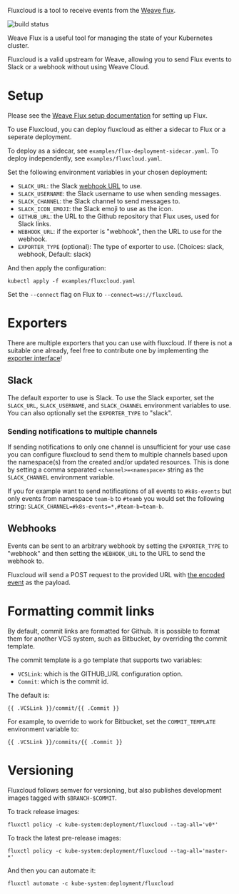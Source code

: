 Fluxcloud is a tool to receive events from the [Weave flux](https://github.com/weaveworks/flux).

![build status](https://ci.codesink.net/api/badges/justinbarrick/fluxcloud/status.svg)

Weave Flux is a useful tool for managing the state of your Kubernetes cluster.

Fluxcloud is a valid upstream for Weave, allowing you to send Flux events to Slack or a
webhook without using Weave Cloud.

# Setup

Please see the [Weave Flux setup documentation](https://github.com/weaveworks/flux/blob/master/site/standalone/installing.md) for setting up Flux.

To use Fluxcloud, you can deploy fluxcloud as either a sidecar to Flux or a seperate deployment.

To deploy as a sidecar, see `examples/flux-deployment-sidecar.yaml`.
To deploy independently, see `examples/fluxcloud.yaml`.

Set the following environment variables in your chosen deployment:

* `SLACK_URL`: the Slack [webhook URL](https://api.slack.com/incoming-webhooks) to use.
* `SLACK_USERNAME`: the Slack username to use when sending messages.
* `SLACK_CHANNEL`: the Slack channel to send messages to.
* `SLACK_ICON_EMOJI`: the Slack emoji to use as the icon.
* `GITHUB_URL`: the URL to the Github repository that Flux uses, used for Slack links.
* `WEBHOOK_URL`: if the exporter is "webhook", then the URL to use for the webhook.
* `EXPORTER_TYPE` (optional): The type of exporter to use. (Choices: slack, webhook, Default: slack)

And then apply the configuration:

```
kubectl apply -f examples/fluxcloud.yaml
```

Set the `--connect` flag on Flux to `--connect=ws://fluxcloud`.

# Exporters

There are multiple exporters that you can use with fluxcloud. If there is not a suitable
one already, feel free to contribute one by implementing the [exporter interface](https://github.com/justinbarrick/fluxcloud/blob/master/pkg/exporters/exporter.go)!

## Slack

The default exporter to use is Slack. To use the Slack exporter, set the `SLACK_URL`,
`SLACK_USERNAME`, and `SLACK_CHANNEL` environment variables to
use. You can also optionally set the `EXPORTER_TYPE` to "slack".

### Sending notifications to multiple channels

If sending notifications to only one channel is unsufficient for your use case you can
configure fluxcloud to send them to multiple channels based upon the namespace(s) from
the created and/or updated resources. This is done by setting a comma separated
`<channel>=<namespace>` string as the `SLACK_CHANNEL` environment variable.

If you for example want to send notifications of all events to `#k8s-events` but only
events from namespace `team-b` to `#teamb` you would set the following string:
`SLACK_CHANNEL=#k8s-events=*,#team-b=team-b`.

## Webhooks

Events can be sent to an arbitrary webhook by setting the `EXPORTER_TYPE` to "webhook" and
then setting the `WEBHOOK_URL` to the URL to send the webhook to.

Fluxcloud will send a POST request to the provided URL with [the encoded event](https://github.com/justinbarrick/fluxcloud/blob/master/pkg/msg/msg.go) as the payload.

# Formatting commit links

By default, commit links are formatted for Github. It is possible to format them
for another VCS system, such as Bitbucket, by overriding the commit template.

The commit template is a go template that supports two variables:

* `VCSLink`: which is the GITHUB_URL configuration option.
* `Commit`: which is the commit id.

The default is:

```
{{ .VCSLink }}/commit/{{ .Commit }}
```

For example, to override to work for Bitbucket, set the `COMMIT_TEMPLATE` environment
variable to:

```
{{ .VCSLink }}/commits/{{ .Commit }}
```

# Versioning

Fluxcloud follows semver for versioning, but also publishes development images tagged
with `$BRANCH-$COMMIT`.

To track release images:

```
fluxctl policy -c kube-system:deployment/fluxcloud --tag-all='v0*'
```

To track the latest pre-release images:

```
fluxctl policy -c kube-system:deployment/fluxcloud --tag-all='master-*'
```

And then you can automate it:

```
fluxctl automate -c kube-system:deployment/fluxcloud
```

